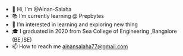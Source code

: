 - 👋 Hi, I’m @Ainan-Salaha
- 📚 I’m currently learning @ Prepbytes
- 👀 I’m interested in learning and exploring new thing
- 🎓 I graduated in 2020 from Sea College of Engineering ,Bangalore (BE,ISE)
- 📫 How to reach me ainansalaha77@gmail.com

<!---
Ainan-Salaha/Ainan-Salaha is a ✨ special ✨ repository because its `README.md` (this file) appears on your GitHub profile.
You can click the Preview link to take a look at your changes.
--->
